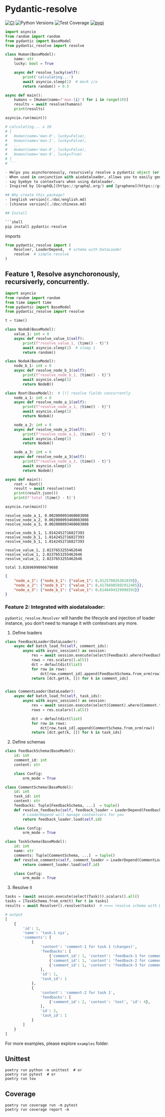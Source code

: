 # Pydantic-resolve

[![CI](https://github.com/allmonday/pydantic_resolve/actions/workflows/ci.yml/badge.svg)](https://github.com/allmonday/pydantic_resolve/actions/workflows/ci.yml)
![Python Versions](https://img.shields.io/pypi/pyversions/pydantic-resolve)
![Test Coverage](https://img.shields.io/endpoint?url=https://gist.githubusercontent.com/allmonday/6f1661c6310e1b31c9a10b0d09d52d11/raw/covbadge.json)
[![pypi](https://img.shields.io/pypi/v/pydantic-resolve.svg)](https://pypi.python.org/pypi/pydantic-resolve)


```python
import asyncio
from random import random
from pydantic import BaseModel
from pydantic_resolve import resolve

class Human(BaseModel):
    name: str
    lucky: bool = True

    async def resolve_lucky(self):
        print('calculating...')
        await asyncio.sleep(1)  # mock i/o
        return random() > 0.5

async def main():
    humans = [Human(name=f'man-{i}') for i in range(10)]
    results = await resolve(humans)
    print(results)

asyncio.run(main())

# calculating... x 10
# [
#   Human(name='man-0', lucky=False),
#   Human(name='man-1', lucky=False),
#   ...
#   Human(name='man-8', lucky=False),
#   Human(name='man-9', lucky=True)
# ]
# ```

- Helps you asynchoronously, resursively resolve a pydantic object (or dataclass object)
- When used in conjunction with aiodataloader, allows you to easily generate nested data structures without worrying about generating N+1 queries.
- say byebye to contextvars when using dataloader.
- Inspired by [GraphQL](https://graphql.org/) and [graphene](https://graphene-python.org/)

## Why create this package?
- [english version](./doc/english.md)
- [chinese version](./doc/chinese.md)

## Install

```shell
pip install pydantic-resolve
```

imports

```python
from pydantic_resolve import (
    Resolver, LoaderDepend,  # schema with DataLoader
    resolve  # simple resolve
)
```

## Feature 1, Resolve asynchoronously, recursiverly, concurrently.

```python
import asyncio
from random import random
from time import time
from pydantic import BaseModel
from pydantic_resolve import resolve

t = time()

class NodeB(BaseModel):
    value_1: int = 0
    async def resolve_value_1(self):
        print(f"resolve_value_1, {time() - t}")
        await asyncio.sleep(1)  # sleep 1
        return random()

class NodeA(BaseModel):
    node_b_1: int = 0
    async def resolve_node_b_1(self):
        print(f"resolve_node_b_1, {time() - t}")
        await asyncio.sleep(1)
        return NodeB()

class Root(BaseModel):  # [!] resolve fields concurrently
    node_a_1: int = 0
    async def resolve_node_a_1(self):
        print(f"resolve_node_a_1, {time() - t}")
        await asyncio.sleep(1)
        return NodeA()

    node_a_2: int = 0
    async def resolve_node_a_2(self):
        print(f"resolve_node_a_2, {time() - t}")
        await asyncio.sleep(1)
        return NodeA()

    node_a_3: int = 0
    async def resolve_node_a_3(self):
        print(f"resolve_node_a_3, {time() - t}")
        await asyncio.sleep(1)
        return NodeA()

async def main():
    root = Root()
    result = await resolve(root)
    print(result.json())
    print(f'total {time() - t}')

asyncio.run(main())
```

```
resolve_node_a_1, 0.002000093460083008
resolve_node_a_2, 0.002000093460083008
resolve_node_a_3, 0.002000093460083008

resolve_node_b_1, 1.0142452716827393
resolve_node_b_1, 1.0142452716827393
resolve_node_b_1, 1.0142452716827393

resolve_value_1, 2.0237653255462646
resolve_value_1, 2.0237653255462646
resolve_value_1, 2.0237653255462646

total 3.0269699096679688
```

```json
{
    "node_a_1": {"node_b_1": {"value_1": 0.912570826381839}}, 
    "node_a_2": {"node_b_1": {"value_1": 0.41784985892912485}}, 
    "node_a_3": {"node_b_1": {"value_1": 0.6148494329990393}}
}
```

### Feature 2: Integrated with aiodataloader:

`pydantic_resolve.Resolver` will handle the lifecycle and injection of loader instance, you don't need to manage it with contextvars any more.

1. Define loaders

```python
class FeedbackLoader(DataLoader):
    async def batch_load_fn(self, comment_ids):
        async with async_session() as session:
            res = await session.execute(select(Feedback).where(Feedback.comment_id.in_(comment_ids)))
            rows = res.scalars().all()
            dct = defaultdict(list)
            for row in rows:
                dct[row.comment_id].append(FeedbackSchema.from_orm(row))
            return [dct.get(k, []) for k in comment_ids]


class CommentLoader(DataLoader):
    async def batch_load_fn(self, task_ids):
        async with async_session() as session:
            res = await session.execute(select(Comment).where(Comment.task_id.in_(task_ids)))
            rows = res.scalars().all()

            dct = defaultdict(list)
            for row in rows:
                dct[row.task_id].append(CommentSchema.from_orm(row))
            return [dct.get(k, []) for k in task_ids]

```

2. Define schemas

```python
class FeedbackSchema(BaseModel):
    id: int
    comment_id: int
    content: str

    class Config:
        orm_mode = True

class CommentSchema(BaseModel):
    id: int
    task_id: int
    content: str
    feedbacks: Tuple[FeedbackSchema, ...]  = tuple()
    def resolve_feedbacks(self, feedback_loader = LoaderDepend(FeedbackLoader)):  
        # LoaderDepend will manage contextvars for you
        return feedback_loader.load(self.id)

    class Config:
        orm_mode = True

class TaskSchema(BaseModel):
    id: int
    name: str
    comments: Tuple[CommentSchema, ...]  = tuple()
    def resolve_comments(self, comment_loader = LoaderDepend(CommentLoader)):
        return comment_loader.load(self.id)

    class Config:
        orm_mode = True
```

3. Resolve it

```python
tasks = (await session.execute(select(Task))).scalars().all()
tasks = [TaskSchema.from_orm(t) for t in tasks]
results = await Resolver().resolve(tasks)  # <=== resolve schema with DataLoaders

# output
[
    {
        'id': 1,
        'name': 'task-1 xyz',
        'comments': [
            {
                'content': 'comment-1 for task 1 (changes)',
                'feedbacks': [
                    {'comment_id': 1, 'content': 'feedback-1 for comment-1 (changes)', 'id': 1},
                    {'comment_id': 1, 'content': 'feedback-2 for comment-1', 'id': 2},
                    {'comment_id': 1, 'content': 'feedback-3 for comment-1', 'id': 3}
                ],
                'id': 1,
                'task_id': 1
            },
            {
                'content': 'comment-2 for task 1',
                'feedbacks': [
                    {'comment_id': 2, 'content': 'test', 'id': 4},
                ],
                'id': 2,
                'task_id': 1
            }
        ]
    }
]

```

For more examples, please explore `examples` folder.

## Unittest

```shell
poetry run python -m unittest  # or
poetry run pytest  # or
poetry run tox
```

## Coverage 

```shell
poetry run coverage run -m pytest
poetry run coverage report -m
```

